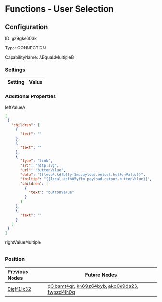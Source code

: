 # Functions - User Selection
## Configuration
ID:  gz9gke603k

Type: CONNECTION 

CapabilityName: AEqualsMultipleB

### Settings
| Setting | Value  |
| :------------------------ | ---------------------------------------- |
 




### Additional Properties
leftValueA
 ```json 
[
  {
    "children": [
      {
        "text": ""
      },
      {
        "text": ""
      },
      {
        "type": "link",
        "src": "http.svg",
        "url": "buttonValue",
        "data": "{{local.kdfb05yf1m.payload.output.buttonValue}}",
        "tooltip": "{{local.kdfb05yf1m.payload.output.buttonValue}}",
        "children": [
          {
            "text": "buttonValue"
          }
        ]
      },
      {
        "text": ""
      }
    ]
  }
]
```


rightValueMultiple
 ```json 

```




### Position
| Previous Nodes | Future Nodes |
| :------------- | ------------ |
| [0jgff1lx32](./0jgff1lx32.md) | [q3ibsmt4qr](./q3ibsmt4qr.md), [kh69z64byb](./kh69z64byb.md), [ako0e9ds26](./ako0e9ds26.md), [fwpzd4lh0q](./fwpzd4lh0q.md) |